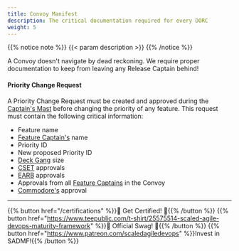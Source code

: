 ```yaml
---
title: Convoy Manifest
description: The critical documentation required for every DORC
weight: 5
---
```


{{% notice note %}}
{{< param description >}}
{{% /notice %}}

A Convoy doesn't navigate by dead reckoning. We require proper documentation to keep from leaving any Release Captain behind!

#### Priority Change Request

A Priority Change Request must be created and approved during the [Captain's Mast](/release-convoy/#captains-mast) before changing the priority of any feature. This request must contain the following critical information:

* Feature name
* [Feature Captain's](/organization/#feature-captain-fc) name
* Priority ID
* New proposed Priority ID
* [Deck Gang](/organization/#deck-gang-dg) size
* [CSET](/organization/#code-standards-enforcement-team-cset) approvals
* [EARB](/organization/#enterprise-architecture-review-board-earb) approvals
* Approvals from all [Feature Captains](/organization/#feature-captain-fc) in the Convoy
* [Commodore's](/organization/#commodore-c) approval

---

{{% button href="/certifications" %}}🏅 Get Certified! 🏅{{% /button %}}
{{% button href="https://www.teepublic.com/t-shirt/25575514-scaled-agile-devops-maturity-framework" %}}💸 Official Swag! 💸{{% /button %}}
{{% button href="https://www.patreon.com/scaledagiledevops" %}}Invest in SADMF!{{% /button %}}